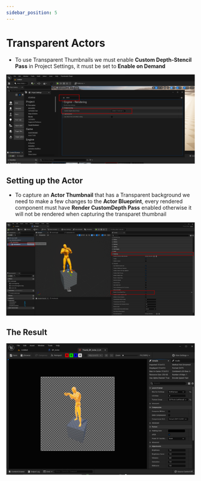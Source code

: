 ```yaml
---
sidebar_position: 5
---
```


# Transparent Actors
- To use Transparent Thumbnails we must enable **Custom Depth-Stencil Pass** in Project Settings, it must be set to **Enable on Demand**

![Image](../../../static/img/transparent-1.png)

## Setting up the Actor
- To capture an **Actor Thumbnail** that has a Transparent background we need to make a few changes to the **Actor Blueprint**, every rendered component must have **Render CustomDepth Pass** enabled otherwise it will not be rendered when capturing the transparet thumbnail

![Image](../../../static/img/transparent-actor-1.png)

## The Result
![Image](../../../static/img/transparent-actor-2.png)